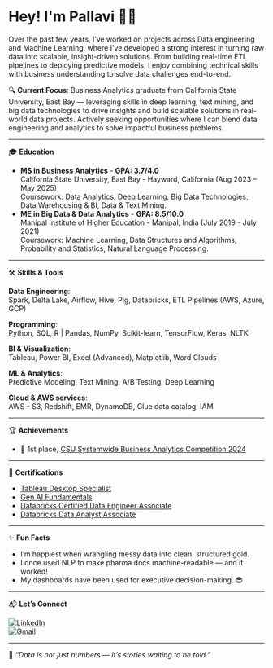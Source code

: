 # Hey! I'm Pallavi 👩‍💻


Over the past few years, I’ve worked on projects across Data engineering and Machine Learning, where I’ve developed a strong interest in turning raw data into scalable, insight-driven solutions. From building real-time ETL pipelines to deploying predictive models, I enjoy combining technical skills with business understanding to solve data challenges end-to-end.

🔍 **Current Focus**: Business Analytics graduate from California State University, East Bay — leveraging skills in deep learning, text mining, and big data technologies to drive insights and build scalable solutions in real-world data projects. Actively seeking opportunities where I can blend data engineering and analytics to solve impactful business problems.

---

🎓 **Education**
- **MS in Business Analytics** - **GPA: 3.7/4.0**  
  California State University, East Bay - Hayward, California (Aug 2023 – May 2025)  
  Coursework: Data Analytics, Deep Learning, Big Data Technologies, Data Warehousing & BI, Data & Text Mining.
- **ME in Big Data & Data Analytics** - **GPA: 8.5/10.0**  
  Manipal Institute of Higher Education - Manipal, India (July 2019 - July 2021)  
  Coursework: Machine Learning, Data Structures and Algorithms, Probability and Statistics, Natural Language Processing.
---

🛠️ **Skills & Tools**

**Data Engineering**:  
Spark, Delta Lake, Airflow, Hive, Pig, Databricks, ETL Pipelines (AWS, Azure, GCP)

**Programming**:  
Python, SQL, R | Pandas, NumPy, Scikit-learn, TensorFlow, Keras, NLTK

**BI & Visualization**:  
Tableau, Power BI, Excel (Advanced), Matplotlib, Word Clouds

**ML & Analytics**:  
Predictive Modeling, Text Mining, A/B Testing, Deep Learning

**Cloud & AWS services**:  
AWS - S3, Redshift, EMR, DynamoDB, Glue data catalog, IAM

---

🏆 **Achievements**
- 🥇 1st place, [CSU Systemwide Business Analytics Competition 2024](https://www.csus.edu/college/business-administration/centers-programs/announcements.html)

---

📜 **Certifications**
- [Tableau Desktop Specialist](https://www.credly.com/badges/ea0635cd-8971-4653-8067-e8f16ce15e2b)
- [Gen AI Fundamentals](https://credentials.databricks.com/bad03bde-a4a6-44f6-af15-ee06a57744de#acc.rAzBG6Vg)
- [Databricks Certified Data Engineer Associate](https://credentials.databricks.com/dc1d7ff0-a34e-427a-9e69-d76e11f2dd73#acc.9NM3e8pT)  
- [Databricks Data Analyst Associate](https://credentials.databricks.com/7e51594d-f4fb-4ccf-92b8-69c02e95a1f9#acc.ysNLHAkh)

---

✨ **Fun Facts**
- I’m happiest when wrangling messy data into clean, structured gold.
- I once used NLP to make pharma docs machine-readable — and it worked!
- My dashboards have been used for executive decision-making. 😎

---

📬 **Let’s Connect**

[![LinkedIn](https://img.shields.io/badge/LinkedIn-blue?logo=linkedin&logoColor=white)](https://www.linkedin.com/in/pallavi-gowdar-nagaraj)  
[![Gmail](https://img.shields.io/badge/Email-red?logo=gmail&logoColor=white)](mailto:pallavigowdar17@gmail.com)

---

📌 _“Data is not just numbers — it’s stories waiting to be told.”_
